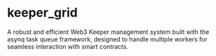 # keeper_grid
A robust and efficient Web3 Keeper management system built with the asynq task queue framework, designed to handle multiple workers for seamless interaction with smart contracts.
